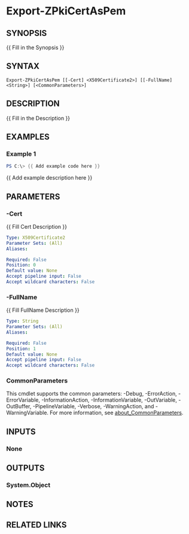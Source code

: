 ﻿---
external help file: PsZPki.psm1-help.xml
Module Name: ZPki
online version:
schema: 2.0.0
---

# Export-ZPkiCertAsPem

## SYNOPSIS
{{ Fill in the Synopsis }}

## SYNTAX

```
Export-ZPkiCertAsPem [[-Cert] <X509Certificate2>] [[-FullName] <String>] [<CommonParameters>]
```

## DESCRIPTION
{{ Fill in the Description }}

## EXAMPLES

### Example 1
```powershell
PS C:\> {{ Add example code here }}
```

{{ Add example description here }}

## PARAMETERS

### -Cert
{{ Fill Cert Description }}

```yaml
Type: X509Certificate2
Parameter Sets: (All)
Aliases:

Required: False
Position: 0
Default value: None
Accept pipeline input: False
Accept wildcard characters: False
```

### -FullName
{{ Fill FullName Description }}

```yaml
Type: String
Parameter Sets: (All)
Aliases:

Required: False
Position: 1
Default value: None
Accept pipeline input: False
Accept wildcard characters: False
```

### CommonParameters
This cmdlet supports the common parameters: -Debug, -ErrorAction, -ErrorVariable, -InformationAction, -InformationVariable, -OutVariable, -OutBuffer, -PipelineVariable, -Verbose, -WarningAction, and -WarningVariable. For more information, see [about_CommonParameters](http://go.microsoft.com/fwlink/?LinkID=113216).

## INPUTS

### None

## OUTPUTS

### System.Object
## NOTES

## RELATED LINKS
